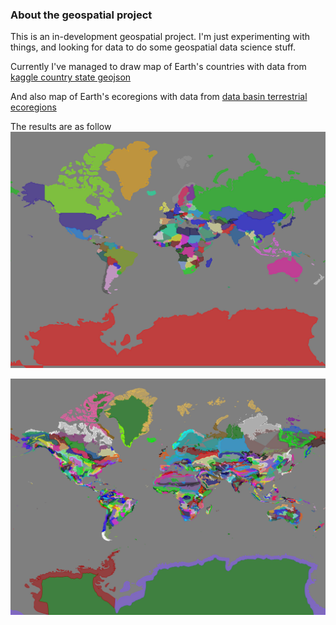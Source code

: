 ### About the geospatial project

This is an in-development geospatial project. I'm just experimenting with things, and looking for data to do some geospatial data science stuff.

Currently I've managed to draw map of Earth's countries with data from
[kaggle country state geojson](https://www.kaggle.com/datasets/chapagain/country-state-geo-location)

And also map of Earth's ecoregions with data from
[data basin terrestrial ecoregions](https://databasin.org/datasets/68635d7c77f1475f9b6c1d1dbe0a4c4c/)

The results are as follow
![countries](countries.jpg)

![ecos](ecos.jpg)

